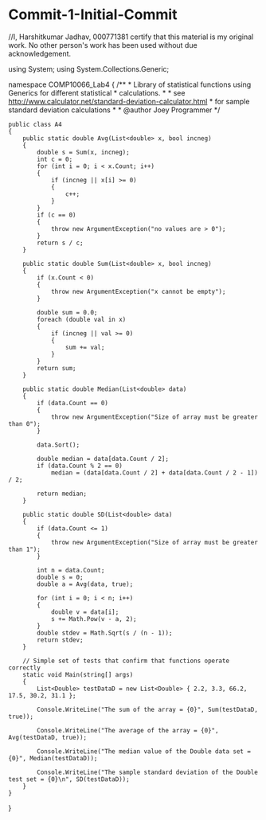 # Commit-1-Initial-Commit
//I, Harshitkumar Jadhav, 000771381 certify that this material is my original work. No other person's work has been used without due acknowledgement.

using System;
using System.Collections.Generic;

namespace COMP10066_Lab4
{
    /**
     * Library of statistical functions using Generics for different statistical
     * calculations.
     * 
     * see http://www.calculator.net/standard-deviation-calculator.html
     * for sample standard deviation calculations
     *
     * @author Joey Programmer
     */

    public class A4
    {
        public static double Avg(List<double> x, bool incneg)
        {
            double s = Sum(x, incneg);
            int c = 0;
            for (int i = 0; i < x.Count; i++)
            {
                if (incneg || x[i] >= 0)
                {
                    c++;
                }
            }
            if (c == 0)
            {
                throw new ArgumentException("no values are > 0");
            }
            return s / c;
        }

        public static double Sum(List<double> x, bool incneg)
        {
            if (x.Count < 0)
            {
                throw new ArgumentException("x cannot be empty");
            }

            double sum = 0.0;
            foreach (double val in x)
            {
                if (incneg || val >= 0)
                {
                    sum += val;
                }
            }
            return sum;
        }

        public static double Median(List<double> data)
        {
            if (data.Count == 0)
            {
                throw new ArgumentException("Size of array must be greater than 0");
            }

            data.Sort();

            double median = data[data.Count / 2];
            if (data.Count % 2 == 0)
                median = (data[data.Count / 2] + data[data.Count / 2 - 1]) / 2;

            return median;
        }

        public static double SD(List<double> data)
        {
            if (data.Count <= 1)
            {
                throw new ArgumentException("Size of array must be greater than 1");
            }

            int n = data.Count;
            double s = 0;
            double a = Avg(data, true);

            for (int i = 0; i < n; i++)
            {
                double v = data[i];
                s += Math.Pow(v - a, 2);
            }
            double stdev = Math.Sqrt(s / (n - 1));
            return stdev;
        }

        // Simple set of tests that confirm that functions operate correctly
        static void Main(string[] args)
        {
            List<Double> testDataD = new List<Double> { 2.2, 3.3, 66.2, 17.5, 30.2, 31.1 };

            Console.WriteLine("The sum of the array = {0}", Sum(testDataD, true));

            Console.WriteLine("The average of the array = {0}", Avg(testDataD, true));

            Console.WriteLine("The median value of the Double data set = {0}", Median(testDataD));

            Console.WriteLine("The sample standard deviation of the Double test set = {0}\n", SD(testDataD));
        }
    }
}
